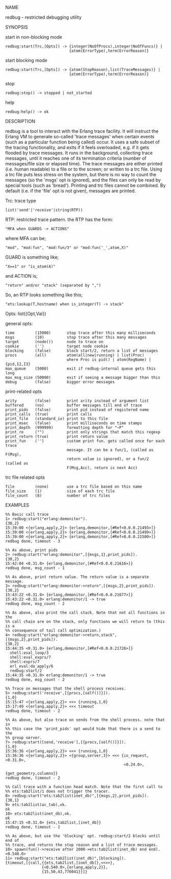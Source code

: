 NAME

redbug - restricted debugging utility

SYNOPSIS

start in non-blocking mode

    redbug:start(Trc,[Opts]) -> {integer(NoOfProcs),integer(NoOfFuncs)} |
                                {atom(ErrorType),term(ErrorReason)}
start blocking mode

    redbug:start(Trc,[Opts]) -> {atom(StopReason),list(TraceMessages)} |
                                {atom(ErrorType),term(ErrorReason)}

stop

    redbug:stop() -> stopped | not_started

help

    redbug:help() -> ok

DESCRIPTION

redbug is a tool to interact with the Erlang trace facility. It will instruct
the Erlang VM to generate so-called 'trace messages' when certain events
(such as a particular function being called) occur. It uses a safe subset of
the tracing functionality, and exits if it feels overloaded, e.g. if it gets
flooded by trace messages. It runs in the background, collecting trace
messages, until it reaches one of its termination criteria (number of
messages/file size or elapsed time). The trace messages are either printed
(i.e. human readable) to a file or to the screen; or written to a trc file.
Using a trc file puts less stress on the system, but there is no way to count
the messages (so the 'msgs' opt is ignored), and the files can only be read
by special tools (such as 'bread'). Printing and trc files cannot be
combined.  By default (i.e. if the 'file' opt is not given), messages are
printed.


Trc: trace type

    list('send'|'receive'|string(RTP))

RTP:  restricted trace pattern. the RTP has the form:

    "MFA when GUARDS -> ACTIONS"

where MFA can be;

    "mod", "mod:fun", "mod:fun/3" or "mod:fun('_',atom,X)"

GUARD is something like;

    "X==1" or "is_atom(A)"

and ACTION is;

    "return" and/or "stack" (separated by ",")

So, an RTP looks something like this;

    "ets:lookup(T,hostname) when is_integer(T) -> stack"

Opts: list({Opt,Val})

general opts:

    time         (15000)       stop trace after this many milliseconds
    msgs         (10)          stop trace after this many messages
    target       (node())      node to trace on
    cookie       ('')          target node cookie
    blocking     (false)       block start/2, return a list of messages
    procs        (all)         atom(all|new|running) | list(Proc)
                               where Proc is pid() | atom(RegName) | {pid,I2,I3}
    max_queue    (5000)        exit if redbug-internal queue gets this long
    max_msg_size (50000)       exit if seeing a message bigger than this
    debug        (false)       bigger error messages

print-related opts

    arity        (false)       print arity instead of argument list
    buffered     (no)          buffer messages till end of trace
    print_pids   (false)       print pid instead of registered name
    print_calls  (true)        print calls
    print_file   (standard_io) print to this file
    print_msec   (false)       print milliseconds on time stamps
    print_depth  (999999)      formatting depth for "~P"
    print_re     ("")          print only strings that match this regexp
    print_return (true)        print return value
    print_fun    ('')          custom print fun. gets called once for each trace
                               message. It can be a fun/1, (called as F(Msg),
                               return value is ignored), or a fun/2 (called as
                               F(Msg,Acc), return is next Acc)

trc file related opts

    file         (none)        use a trc file based on this name
    file_size    (1)           size of each trc file
    file_count   (8)           number of trc files

EXAMPLES

    %% Basic call trace
    1> redbug:start("erlang:demonitor").
    {30,2}
    15:39:00 <{erlang,apply,2}> {erlang,demonitor,[#Ref<0.0.0.21493>]}
    15:39:00 <{erlang,apply,2}> {erlang,demonitor,[#Ref<0.0.0.21499>]}
    15:39:00 <{erlang,apply,2}> {erlang,demonitor,[#Ref<0.0.0.21500>]}
    redbug done, timeout - 3

    %% As above, print pids
    2> redbug:start("erlang:demonitor",[{msgs,1},print_pids]).
    {30,2}
    15:42:04 <0.31.0> {erlang,demonitor,[#Ref<0.0.0.21616>]}
    redbug done, msg_count - 1

    %% As above, print return value. The return value is a separate message.
    3> redbug:start("erlang:demonitor->return",[{msgs,2},print_pids]).
    {30,2}
    15:43:22 <0.31.0> {erlang,demonitor,[#Ref<0.0.0.21677>]}
    15:43:22 <0.31.0> erlang:demonitor/1 -> true
    redbug done, msg_count - 2

    %% As above, also print the call stack. Note that not all functions in the
    %% call chain are on the stack, only functions we will return to (this is a
    %% consequence of tail call optimization.)
    4> redbug:start("erlang:demonitor->return,stack",[{msgs,2},print_pids]).
    {30,2}
    15:44:35 <0.31.0> {erlang,demonitor,[#Ref<0.0.0.21726>]}
      shell:eval_loop/3
      shell:eval_exprs/7
      shell:exprs/7
      erl_eval:do_apply/6
      redbug:start/2
    15:44:35 <0.31.0> erlang:demonitor/1 -> true
    redbug done, msg_count - 2

    %% Trace on messages that the shell process receives.
    5> redbug:start('receive',[{procs,[self()]}]).
    {1,0}
    15:15:47 <{erlang,apply,2}> <<< {running,1,0}
    15:17:49 <{erlang,apply,2}> <<< timeout
    redbug done, timeout - 2

    %% As above, but also trace on sends from the shell process. note that in
    %% this case the 'print_pids' opt would hide that there is a send to the
    %% group server.
    7> redbug:start([send,'receive'],[{procs,[self()]}]).
    {1,0}
    15:36:36 <{erlang,apply,2}> <<< {running,1,0}
    15:36:36 <{erlang,apply,2}> <{group,server,3}> <<< {io_request,<0.31.0>,
                                                        <0.24.0>,
                                                        {get_geometry,columns}}
    redbug done, timeout - 2

    %% Call trace with a function head match. Note that the first call to
    %% ets:tab2list/1 does not trigger the tracer.
    8> redbug:start("ets:tab2list(inet_db)",[{msgs,2},print_pids]).
    {30,1}
    9> ets:tab2list(ac_tab),ok.
    ok
    10> ets:tab2list(inet_db),ok.
    ok
    15:47:15 <0.31.0> {ets,tab2list,[inet_db]}
    redbug done, timeout - 1

    %% As above, but use the 'blocking' opt. redbug:start/2 blocks until end of
    %% trace, and returns the stop reason and a list of trace messages.
    10> spawn(fun()->receive after 2000->ets:tab2list(inet_db) end end).
    <0.540.0>
    11> redbug:start("ets:tab2list(inet_db)",[blocking]).
    {timeout,[{call,{{ets,tab2list,[inet_db]},<<>>},
                    {<0.540.0>,{erlang,apply,2}},
                    {15,50,43,776041}}]}
